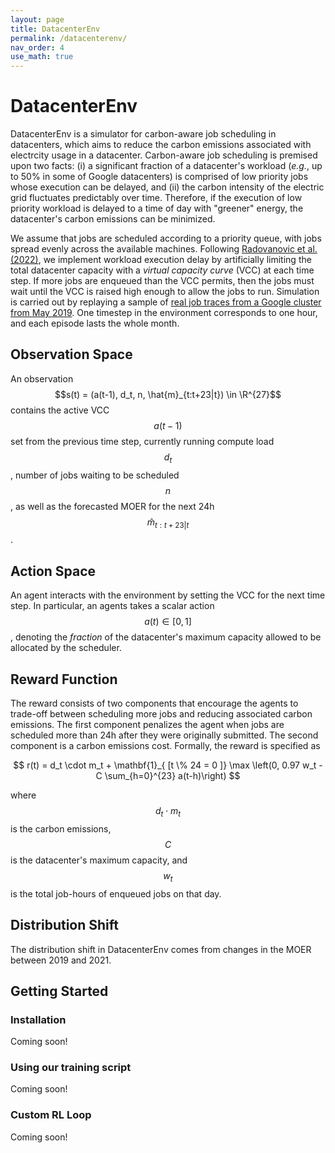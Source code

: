 ```yaml
---
layout: page
title: DatacenterEnv
permalink: /datacenterenv/
nav_order: 4
use_math: true
---
```


# DatacenterEnv

DatacenterEnv is a simulator for carbon-aware job scheduling in datacenters, which aims to reduce the carbon emissions associated with electrcity usage in a datacenter. Carbon-aware job scheduling is premised upon two facts: (i) a significant fraction of a datacenter's workload (_e.g._, up to 50% in some of Google datacenters) is comprised of low priority jobs whose execution can be delayed, and (ii) the carbon intensity of the electric grid fluctuates predictably over time. Therefore, if the execution of low priority workload is delayed to a time of day with "greener" energy, the datacenter's carbon emissions can be minimized.

We assume that jobs are scheduled according to a priority queue, with jobs spread evenly across the available machines. Following [Radovanovic et al. (2022)](https://arxiv.org/abs/2106.11750), we implement workload execution delay by artificially limiting the total datacenter capacity with a _virtual capacity curve_ (VCC) at each time step. If more jobs are enqueued than the VCC permits, then the jobs must wait until the VCC is raised high enough to allow the jobs to run. Simulation is carried out by replaying a sample of [real job traces from a Google cluster from May 2019](https://github.com/google/cluster-data/blob/master/ClusterData2019.md). One timestep in the environment corresponds to one hour, and each episode lasts the whole month.

## Observation Space
An observation $$s(t) = (a(t-1), d_t, n, \hat{m}_{t:t+23|t}) \in \R^{27}$$ contains the active VCC $$a(t-1)$$ set from the previous time step, currently running compute load $$d_t$$, number of jobs waiting to be scheduled $$n$$, as well as the forecasted MOER for the next 24h $$\hat{m}_{t:t+23|t}$$.

## Action Space
An agent interacts with the environment by setting the VCC for the next time step. In particular, an agents takes a scalar action $$a(t) \in[0,1]$$, denoting the _fraction_ of the datacenter's maximum capacity allowed to be allocated by the scheduler.

## Reward Function
The reward consists of two components that encourage the agents to trade-off between scheduling more jobs and reducing associated carbon emissions. The first component penalizes the agent when jobs are scheduled more than 24h after they were originally submitted. The second component is a carbon emissions cost. Formally, the reward is specified as

$$
r(t) = d_t \cdot m_t + \mathbf{1}_{ [t \% 24 = 0 ]} \max \left(0, 0.97 w_t - C \sum_{h=0}^{23} a(t-h)\right)
$$

where $$d_t \cdot m_t$$ is the carbon emissions, $$C$$ is the datacenter's maximum capacity, and $$w_t$$ is the total job-hours of enqueued jobs on that day.

## Distribution Shift
The distribution shift in DatacenterEnv comes from changes in the MOER between 2019 and 2021.

## Getting Started

### Installation

Coming soon!

### Using our training script

Coming soon!

### Custom RL Loop

Coming soon!
